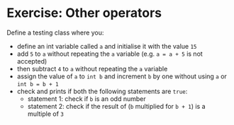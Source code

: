 # Exercise: Other operators
Define a testing class where you:
* define an int variable called `a` and initialise it with the value `15`
* add `5` to `a` without repeating the `a` variable (e.g. `a = a + 5` is not accepted)
* then subtract `4` to `a` without repeating the `a` variable
* assign the value of `a` to `int b` and increment `b` by one without using `a` or `int b = b + 1`
* check and prints if both the following statements are `true`:
  * statement 1: check if `b` is an odd number
  * statement 2: check if the result of (`b` multiplied for `b + 1`) is a multiple of `3`